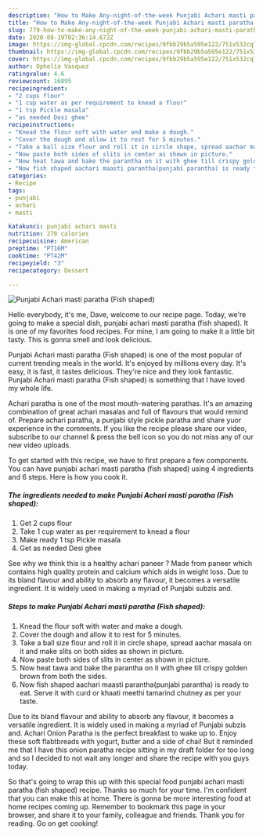 ```yaml
---
description: "How to Make Any-night-of-the-week Punjabi Achari masti paratha (Fish shaped)"
title: "How to Make Any-night-of-the-week Punjabi Achari masti paratha (Fish shaped)"
slug: 779-how-to-make-any-night-of-the-week-punjabi-achari-masti-paratha-fish-shaped
date: 2020-08-19T02:36:14.672Z
image: https://img-global.cpcdn.com/recipes/9fbb29b5a595e122/751x532cq70/punjabi-achari-masti-paratha-fish-shaped-recipe-main-photo.jpg
thumbnail: https://img-global.cpcdn.com/recipes/9fbb29b5a595e122/751x532cq70/punjabi-achari-masti-paratha-fish-shaped-recipe-main-photo.jpg
cover: https://img-global.cpcdn.com/recipes/9fbb29b5a595e122/751x532cq70/punjabi-achari-masti-paratha-fish-shaped-recipe-main-photo.jpg
author: Ophelia Vasquez
ratingvalue: 4.6
reviewcount: 16895
recipeingredient:
- "2 cups flour"
- "1 cup water as per requirement to knead a flour"
- "1 tsp Pickle masala"
- "as needed Desi ghee"
recipeinstructions:
- "Knead the flour soft with water and make a dough."
- "Cover the dough and allow it to rest for 5 minutes."
- "Take a ball size flour and roll it in circle shape, spread aachar masala on it and make slits on both sides as shown in picture."
- "Now paste both sides of slits in center as shown in picture."
- "Now heat tawa and bake the parantha on it with ghee till crispy golden brown from both the sides."
- "Now fish shaped aachari maasti parantha(punjabi parantha) is ready to eat. Serve it with curd or khaati meethi tamarind chutney as per your taste."
categories:
- Recipe
tags:
- punjabi
- achari
- masti

katakunci: punjabi achari masti 
nutrition: 270 calories
recipecuisine: American
preptime: "PT16M"
cooktime: "PT42M"
recipeyield: "3"
recipecategory: Dessert

---
```



![Punjabi Achari masti paratha (Fish shaped)](https://img-global.cpcdn.com/recipes/9fbb29b5a595e122/751x532cq70/punjabi-achari-masti-paratha-fish-shaped-recipe-main-photo.jpg)

Hello everybody, it's me, Dave, welcome to our recipe page. Today, we're going to make a special dish, punjabi achari masti paratha (fish shaped). It is one of my favorites food recipes. For mine, I am going to make it a little bit tasty. This is gonna smell and look delicious.

Punjabi Achari masti paratha (Fish shaped) is one of the most popular of current trending meals in the world. It's enjoyed by millions every day. It's easy, it is fast, it tastes delicious. They're nice and they look fantastic. Punjabi Achari masti paratha (Fish shaped) is something that I have loved my whole life.

Achari paratha is one of the most mouth-watering parathas. It&#39;s an amazing combination of great achari masalas and full of flavours that would remind of. Prepare achari paratha, a punjabi style pickle paratha and share yuor experience in the comments. If you like the recipe please share our video, subscribe to our channel &amp; press the bell icon so you do not miss any of our new video uploads.


To get started with this recipe, we have to first prepare a few components. You can have punjabi achari masti paratha (fish shaped) using 4 ingredients and 6 steps. Here is how you cook it.

<!--inarticleads1-->

##### The ingredients needed to make Punjabi Achari masti paratha (Fish shaped):

1. Get 2 cups flour
1. Take 1 cup water as per requirement to knead a flour
1. Make ready 1 tsp Pickle masala
1. Get as needed Desi ghee


See why we think this is a healthy achari paneer ? Made from paneer which contains high quality protein and calcium which aids in weight loss. Due to its bland flavour and ability to absorb any flavour, it becomes a versatile ingredient. It is widely used in making a myriad of Punjabi subzis and. 

<!--inarticleads2-->

##### Steps to make Punjabi Achari masti paratha (Fish shaped):

1. Knead the flour soft with water and make a dough.
1. Cover the dough and allow it to rest for 5 minutes.
1. Take a ball size flour and roll it in circle shape, spread aachar masala on it and make slits on both sides as shown in picture.
1. Now paste both sides of slits in center as shown in picture.
1. Now heat tawa and bake the parantha on it with ghee till crispy golden brown from both the sides.
1. Now fish shaped aachari maasti parantha(punjabi parantha) is ready to eat. Serve it with curd or khaati meethi tamarind chutney as per your taste.


Due to its bland flavour and ability to absorb any flavour, it becomes a versatile ingredient. It is widely used in making a myriad of Punjabi subzis and. Achari Onion Paratha is the perfect breakfast to wake up to. Enjoy these soft flabtbreads with yogurt, butter and a side of chai! But it reminded me that I have this onion paratha recipe sitting in my draft folder for too long and so I decided to not wait any longer and share the recipe with you guys today. 

So that's going to wrap this up with this special food punjabi achari masti paratha (fish shaped) recipe. Thanks so much for your time. I'm confident that you can make this at home. There is gonna be more interesting food at home recipes coming up. Remember to bookmark this page in your browser, and share it to your family, colleague and friends. Thank you for reading. Go on get cooking!
